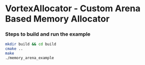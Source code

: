 # VortexAllocator - Custom Arena Based Memory Allocator

### Steps to build and run the example

```bash
mkdir build && cd build
cmake ..
make
./memory_arena_example
```
